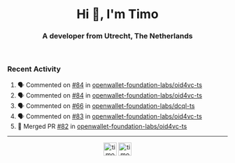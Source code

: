 <h1 align="center">Hi 👋, I'm Timo</h1>
<h3 align="center">A developer from Utrecht, The Netherlands</h3>
<br/>
<!-- https://github.com/rahuldkjain/github-profile-readme-generator --!>

<!--  <p align="left"><img src="https://github-readme-stats.vercel.app/api?username=timoglastra&show_icons=true&count_private=true&" alt="timoglastra" /></p> --!>

<!--
Github language stats
<p align="left"><img src="https://github-readme-stats.vercel.app/api/top-langs/?username=timoglastra&layout=compact" alt="timoglastra" /><p>
-->

<!-- Codestats language stats -->
<!-- <p align="left"><img src="https://codestats-readme.vercel.app/api/top-langs/?username=timoglastra&layout=compact&language_count=12" alt="timoglastra" /><p>    --!>
  
<h3>Recent Activity</h3>

<!--START_SECTION:activity-->
1. 🗣 Commented on [#84](https://github.com/openwallet-foundation-labs/oid4vc-ts/issues/84#issuecomment-3077804057) in [openwallet-foundation-labs/oid4vc-ts](https://github.com/openwallet-foundation-labs/oid4vc-ts)
2. 🗣 Commented on [#84](https://github.com/openwallet-foundation-labs/oid4vc-ts/issues/84#issuecomment-3077803462) in [openwallet-foundation-labs/oid4vc-ts](https://github.com/openwallet-foundation-labs/oid4vc-ts)
3. 🗣 Commented on [#66](https://github.com/openwallet-foundation-labs/dcql-ts/issues/66#issuecomment-3077410068) in [openwallet-foundation-labs/dcql-ts](https://github.com/openwallet-foundation-labs/dcql-ts)
4. 🗣 Commented on [#83](https://github.com/openwallet-foundation-labs/oid4vc-ts/pull/83#issuecomment-3070264794) in [openwallet-foundation-labs/oid4vc-ts](https://github.com/openwallet-foundation-labs/oid4vc-ts)
5. 🎉 Merged PR [#82](https://github.com/openwallet-foundation-labs/oid4vc-ts/pull/82) in [openwallet-foundation-labs/oid4vc-ts](https://github.com/openwallet-foundation-labs/oid4vc-ts)
<!--END_SECTION:activity-->

---

<p align="center">
<a href="https://twitter.com/timoglastra" target="blank"><img align="center" src="https://cdn.jsdelivr.net/npm/simple-icons@3.0.1/icons/twitter.svg" alt="timoglastra" height="30" width="30" /></a>
<a href="https://linkedin.com/in/timoglastra" target="blank"><img align="center" src="https://cdn.jsdelivr.net/npm/simple-icons@3.0.1/icons/linkedin.svg" alt="timoglastra" height="30" width="30" /></a>
</p>



